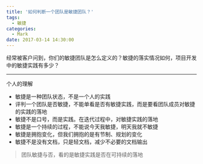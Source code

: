 ```yaml
---
title: '如何判断一个团队是敏捷团队？'
tags:
  - 敏捷
categories:
  - Mark
date: 2017-03-14 14:30:00
---
```


经常被客户问到，你们的敏捷团队是怎么定义的？敏捷的落实情况如何，项目开发中的敏捷实践有多少？

---
个人的理解

- 敏捷是一种团队状态，不是一个人的实践
- 评判一个团队是否敏捷，不能单看是否有敏捷实践，而是要看团队成员对敏捷的实践的落地
- 敏捷不是口号，而是实践。在迭代过程中，对敏捷实践的落地
- 敏捷是一个持续的过程，不能说今天我敏捷，明天我就不敏捷
- 敏捷是拥抱变化，但我们拥抱的是有节制、规划的变化
- 敏捷不是没有文档，只是轻文档，减少不必要的文档输出

<!--more-->

> 团队敏捷与否，看的是敏捷实践是否在可持续的落地
